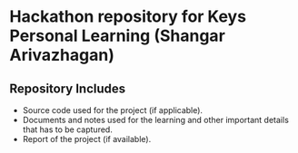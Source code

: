 # Hackathon repository for Keys Personal Learning (Shangar Arivazhagan)

## Repository Includes

- Source code used for the project (if applicable).
- Documents and notes used for the learning and other important details that has to be captured.
- Report of the project (if available).
